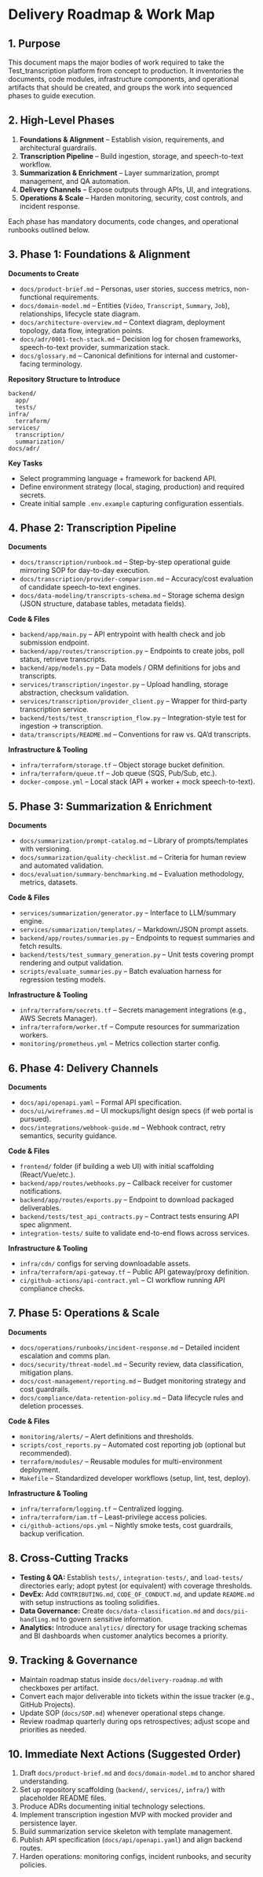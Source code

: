 # Delivery Roadmap & Work Map

## 1. Purpose
This document maps the major bodies of work required to take the Test_transcription platform from concept to production. It inventories the documents, code modules, infrastructure components, and operational artifacts that should be created, and groups the work into sequenced phases to guide execution.

## 2. High-Level Phases
1. **Foundations & Alignment** – Establish vision, requirements, and architectural guardrails.
2. **Transcription Pipeline** – Build ingestion, storage, and speech-to-text workflow.
3. **Summarization & Enrichment** – Layer summarization, prompt management, and QA automation.
4. **Delivery Channels** – Expose outputs through APIs, UI, and integrations.
5. **Operations & Scale** – Harden monitoring, security, cost controls, and incident response.

Each phase has mandatory documents, code changes, and operational runbooks outlined below.

## 3. Phase 1: Foundations & Alignment
**Documents to Create**
- `docs/product-brief.md` – Personas, user stories, success metrics, non-functional requirements.
- `docs/domain-model.md` – Entities (`Video`, `Transcript`, `Summary`, `Job`), relationships, lifecycle state diagram.
- `docs/architecture-overview.md` – Context diagram, deployment topology, data flow, integration points.
- `docs/adr/0001-tech-stack.md` – Decision log for chosen frameworks, speech-to-text provider, summarization stack.
- `docs/glossary.md` – Canonical definitions for internal and customer-facing terminology.

**Repository Structure to Introduce**
```
backend/
  app/
  tests/
infra/
  terraform/
services/
  transcription/
  summarization/
docs/adr/
```

**Key Tasks**
- Select programming language + framework for backend API.
- Define environment strategy (local, staging, production) and required secrets.
- Create initial sample `.env.example` capturing configuration essentials.

## 4. Phase 2: Transcription Pipeline
**Documents**
- `docs/transcription/runbook.md` – Step-by-step operational guide mirroring SOP for day-to-day execution.
- `docs/transcription/provider-comparison.md` – Accuracy/cost evaluation of candidate speech-to-text engines.
- `docs/data-modeling/transcripts-schema.md` – Storage schema design (JSON structure, database tables, metadata fields).

**Code & Files**
- `backend/app/main.py` – API entrypoint with health check and job submission endpoint.
- `backend/app/routes/transcription.py` – Endpoints to create jobs, poll status, retrieve transcripts.
- `backend/app/models.py` – Data models / ORM definitions for jobs and transcripts.
- `services/transcription/ingestor.py` – Upload handling, storage abstraction, checksum validation.
- `services/transcription/provider_client.py` – Wrapper for third-party transcription service.
- `backend/tests/test_transcription_flow.py` – Integration-style test for ingestion → transcription.
- `data/transcripts/README.md` – Conventions for raw vs. QA’d transcripts.

**Infrastructure & Tooling**
- `infra/terraform/storage.tf` – Object storage bucket definition.
- `infra/terraform/queue.tf` – Job queue (SQS, Pub/Sub, etc.).
- `docker-compose.yml` – Local stack (API + worker + mock speech-to-text).

## 5. Phase 3: Summarization & Enrichment
**Documents**
- `docs/summarization/prompt-catalog.md` – Library of prompts/templates with versioning.
- `docs/summarization/quality-checklist.md` – Criteria for human review and automated validation.
- `docs/evaluation/summary-benchmarking.md` – Evaluation methodology, metrics, datasets.

**Code & Files**
- `services/summarization/generator.py` – Interface to LLM/summary engine.
- `services/summarization/templates/` – Markdown/JSON prompt assets.
- `backend/app/routes/summaries.py` – Endpoints to request summaries and fetch results.
- `backend/tests/test_summary_generation.py` – Unit tests covering prompt rendering and output validation.
- `scripts/evaluate_summaries.py` – Batch evaluation harness for regression testing models.

**Infrastructure & Tooling**
- `infra/terraform/secrets.tf` – Secrets management integrations (e.g., AWS Secrets Manager).
- `infra/terraform/worker.tf` – Compute resources for summarization workers.
- `monitoring/prometheus.yml` – Metrics collection starter config.

## 6. Phase 4: Delivery Channels
**Documents**
- `docs/api/openapi.yaml` – Formal API specification.
- `docs/ui/wireframes.md` – UI mockups/light design specs (if web portal is pursued).
- `docs/integrations/webhook-guide.md` – Webhook contract, retry semantics, security guidance.

**Code & Files**
- `frontend/` folder (if building a web UI) with initial scaffolding (React/Vue/etc.).
- `backend/app/routes/webhooks.py` – Callback receiver for customer notifications.
- `backend/app/routes/exports.py` – Endpoint to download packaged deliverables.
- `backend/tests/test_api_contracts.py` – Contract tests ensuring API spec alignment.
- `integration-tests/` suite to validate end-to-end flows across services.

**Infrastructure & Tooling**
- `infra/cdn/` configs for serving downloadable assets.
- `infra/terraform/api-gateway.tf` – Public API gateway/proxy definition.
- `ci/github-actions/api-contract.yml` – CI workflow running API compliance checks.

## 7. Phase 5: Operations & Scale
**Documents**
- `docs/operations/runbooks/incident-response.md` – Detailed incident escalation and comms plan.
- `docs/security/threat-model.md` – Security review, data classification, mitigation plans.
- `docs/cost-management/reporting.md` – Budget monitoring strategy and cost guardrails.
- `docs/compliance/data-retention-policy.md` – Data lifecycle rules and deletion processes.

**Code & Files**
- `monitoring/alerts/` – Alert definitions and thresholds.
- `scripts/cost_reports.py` – Automated cost reporting job (optional but recommended).
- `terraform/modules/` – Reusable modules for multi-environment deployment.
- `Makefile` – Standardized developer workflows (setup, lint, test, deploy).

**Infrastructure & Tooling**
- `infra/terraform/logging.tf` – Centralized logging.
- `infra/terraform/iam.tf` – Least-privilege access policies.
- `ci/github-actions/ops.yml` – Nightly smoke tests, cost guardrails, backup verification.

## 8. Cross-Cutting Tracks
- **Testing & QA:** Establish `tests/`, `integration-tests/`, and `load-tests/` directories early; adopt pytest (or equivalent) with coverage thresholds.
- **DevEx:** Add `CONTRIBUTING.md`, `CODE_OF_CONDUCT.md`, and update `README.md` with setup instructions as tooling solidifies.
- **Data Governance:** Create `docs/data-classification.md` and `docs/pii-handling.md` to govern sensitive information.
- **Analytics:** Introduce `analytics/` directory for usage tracking schemas and BI dashboards when customer analytics becomes a priority.

## 9. Tracking & Governance
- Maintain roadmap status inside `docs/delivery-roadmap.md` with checkboxes per artifact.
- Convert each major deliverable into tickets within the issue tracker (e.g., GitHub Projects).
- Update SOP (`docs/SOP.md`) whenever operational steps change.
- Review roadmap quarterly during ops retrospectives; adjust scope and priorities as needed.

## 10. Immediate Next Actions (Suggested Order)
1. Draft `docs/product-brief.md` and `docs/domain-model.md` to anchor shared understanding.
2. Set up repository scaffolding (`backend/`, `services/`, `infra/`) with placeholder README files.
3. Produce ADRs documenting initial technology selections.
4. Implement transcription ingestion MVP with mocked provider and persistence layer.
5. Build summarization service skeleton with template management.
6. Publish API specification (`docs/api/openapi.yaml`) and align backend routes.
7. Harden operations: monitoring configs, incident runbooks, and security policies.
